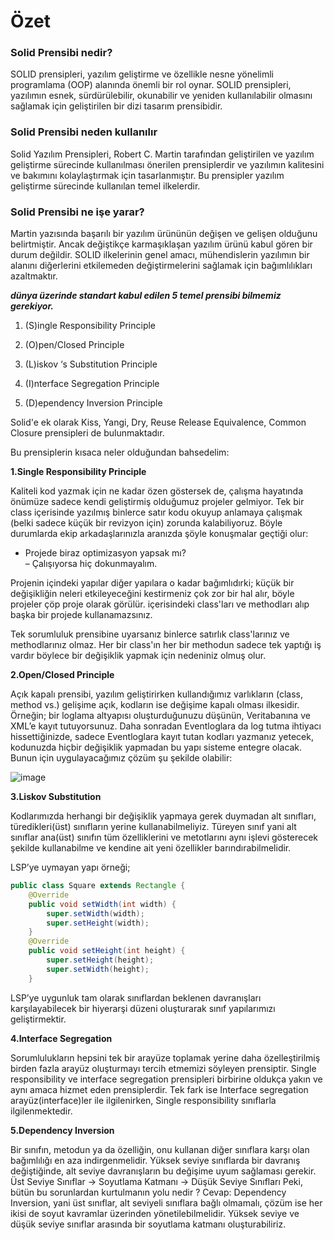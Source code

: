 # Özet

### Solid Prensibi nedir?
SOLID prensipleri, yazılım geliştirme ve özellikle nesne yönelimli programlama (OOP) alanında önemli bir rol oynar.
SOLID prensipleri, yazılımın esnek, sürdürülebilir, okunabilir ve yeniden kullanılabilir olmasını sağlamak için geliştirilen bir dizi tasarım prensibidir.

### Solid Prensibi neden kullanılır
Solid Yazılım Prensipleri, Robert C. Martin tarafından geliştirilen ve yazılım geliştirme sürecinde kullanılması önerilen prensiplerdir ve yazılımın kalitesini ve bakımını kolaylaştırmak için tasarlanmıştır.
Bu prensipler yazılım geliştirme sürecinde kullanılan temel ilkelerdir.

### Solid Prensibi ne işe yarar?
Martin yazısında başarılı bir yazılım ürününün değişen ve gelişen olduğunu belirtmiştir. Ancak değiştikçe karmaşıklaşan yazılım ürünü kabul gören bir durum değildir. 
SOLID ilkelerinin genel amacı, mühendislerin yazılımın bir alanını diğerlerini etkilemeden değiştirmelerini sağlamak için bağımlılıkları azaltmaktır.


**_dünya üzerinde standart kabul edilen 5 temel prensibi bilmemiz gerekiyor._**


1. (S)ingle Responsibility Principle

2. (O)pen/Closed Principle

3. (L)iskov ‘s Substitution Principle

4. (I)nterface Segregation Principle

5. (D)ependency Inversion Principle

Solid'e ek olarak Kiss, Yangi, Dry, Reuse Release Equivalence, Common Closure prensipleri de bulunmaktadır.

Bu prensiplerin kısaca neler olduğundan bahsedelim:

**1.Single Responsibility Principle**

Kaliteli kod yazmak için ne kadar özen göstersek de, çalışma hayatında önümüze sadece kendi geliştirmiş olduğumuz projeler gelmiyor. Tek bir class içerisinde yazılmış binlerce satır kodu okuyup anlamaya çalışmak (belki sadece küçük bir revizyon için) zorunda kalabiliyoruz. Böyle durumlarda ekip arkadaşlarınızla aranızda şöyle konuşmalar geçtiği olur:

+ Projede biraz optimizasyon yapsak mı?  
– Çalışıyorsa hiç dokunmayalım.

Projenin içindeki yapılar diğer yapılara o kadar bağımlıdırki; küçük bir değişikliğin neleri etkileyeceğini kestirmeniz çok zor bir hal alır, böyle projeler çöp proje olarak görülür. içerisindeki class'ları ve methodları alıp başka bir projede kullanamazsınız.

Tek sorumluluk prensibine uyarsanız binlerce satırlık class'larınız ve methodlarınız olmaz. Her bir class'ın her bir methodun sadece tek yaptığı iş vardır böylece bir değişiklik yapmak için nedeniniz olmuş olur.

**2.Open/Closed Principle**

Açık kapalı prensibi, yazılım geliştirirken kullandığımız varlıkların (class, method vs.) gelişime açık, kodların ise değişime kapalı olması ilkesidir. Örneğin; bir loglama altyapısı oluşturduğunuzu düşünün, Veritabanına ve XML’e kayıt tutuyorsunuz. Daha sonradan Eventloglara da log tutma ihtiyacı hissettiğinizde, sadece Eventloglara kayıt tutan kodları yazmanız yetecek, kodunuzda hiçbir değişiklik yapmadan bu yapı sisteme entegre olacak. Bunun için uygulayacağımız çözüm şu şekilde olabilir:

![image](https://github.com/OFLU61344/SOLID-Principles/assets/118263276/60c93667-90a8-4cec-b68d-23d12196908a)


**3.Liskov Substitution**

Kodlarımızda herhangi bir değişiklik yapmaya gerek duymadan alt sınıfları, türedikleri(üst) sınıfların yerine kullanabilmeliyiz. Türeyen sınıf yani alt sınıflar ana(üst) sınıfın tüm özelliklerini ve metotlarını aynı işlevi gösterecek şekilde kullanabilme ve kendine ait yeni özellikler barındırabilmelidir.

LSP’ye uymayan yapı örneği;

```java
public class Square extends Rectangle {
    @Override
    public void setWidth(int width) {
        super.setWidth(width);
        super.setHeight(width);
    }
    @Override
    public void setHeight(int height) {
        super.setHeight(height);
        super.setWidth(height);
    }
```

  LSP’ye uygunluk tam olarak sınıflardan beklenen davranışları karşılayabilecek bir hiyerarşi düzeni oluşturarak sınıf yapılarımızı geliştirmektir.


**4.Interface Segregation**

Sorumlulukların hepsini tek bir arayüze toplamak yerine daha özelleştirilmiş birden fazla arayüz oluşturmayı tercih etmemizi söyleyen prensiptir.  Single responsibility ve interface segregation prensipleri birbirine oldukça yakın ve aynı amaca hizmet eden prensiplerdir. Tek fark ise Interface segregation arayüz(interface)ler ile ilgilenirken, Single responsibility sınıflarla ilgilenmektedir.


**5.Dependency Inversion**

Bir sınıfın, metodun ya da özelliğin, onu kullanan diğer sınıflara karşı olan bağımlılığı en aza indirgenmelidir. Yüksek seviye sınıflarda bir davranış değiştiğinde, alt seviye davranışların bu değişime uyum sağlaması gerekir.
Üst Seviye Sınıflar -> Soyutlama Katmanı -> Düşük Seviye Sınıfları
Peki, bütün bu sorunlardan kurtulmanın yolu nedir ?
Cevap: Dependency Inversion, yani üst sınıflar, alt seviyeli sınıflara bağlı olmamalı, çözüm ise her ikisi de soyut kavramlar üzerinden yönetilebilmelidir. Yüksek seviye ve düşük seviye sınıflar arasında bir soyutlama katmanı oluşturabiliriz.


